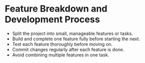 # Feature Breakdown and Development Process

- Split the project into small, manageable features or tasks.  
- Build and complete one feature fully before starting the next.  
- Test each feature thoroughly before moving on.  
- Commit changes regularly after each feature is done.  
- Avoid combining multiple features in one task.